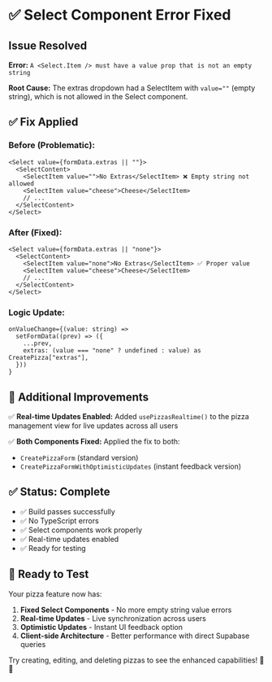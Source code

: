# ✅ Select Component Error Fixed

## Issue Resolved

**Error:** `A <Select.Item /> must have a value prop that is not an empty string`

**Root Cause:** The extras dropdown had a SelectItem with `value=""` (empty string), which is not allowed in the Select component.

## ✅ Fix Applied

### **Before (Problematic):**

```tsx
<Select value={formData.extras || ""}>
  <SelectContent>
    <SelectItem value="">No Extras</SelectItem> ❌ Empty string not allowed
    <SelectItem value="cheese">Cheese</SelectItem>
    // ...
  </SelectContent>
</Select>
```

### **After (Fixed):**

```tsx
<Select value={formData.extras || "none"}>
  <SelectContent>
    <SelectItem value="none">No Extras</SelectItem> ✅ Proper value
    <SelectItem value="cheese">Cheese</SelectItem>
    // ...
  </SelectContent>
</Select>
```

### **Logic Update:**

```tsx
onValueChange={(value: string) =>
  setFormData((prev) => ({
    ...prev,
    extras: (value === "none" ? undefined : value) as CreatePizza["extras"],
  }))
}
```

## 🚀 Additional Improvements

✅ **Real-time Updates Enabled:** Added `usePizzasRealtime()` to the pizza management view for live updates across all users

✅ **Both Components Fixed:** Applied the fix to both:

- `CreatePizzaForm` (standard version)
- `CreatePizzaFormWithOptimisticUpdates` (instant feedback version)

## ✅ Status: Complete

- ✅ Build passes successfully
- ✅ No TypeScript errors
- ✅ Select components work properly
- ✅ Real-time updates enabled
- ✅ Ready for testing

## 🎯 Ready to Test

Your pizza feature now has:

1. **Fixed Select Components** - No more empty string value errors
2. **Real-time Updates** - Live synchronization across users
3. **Optimistic Updates** - Instant UI feedback option
4. **Client-side Architecture** - Better performance with direct Supabase queries

Try creating, editing, and deleting pizzas to see the enhanced capabilities! 🍕✨
